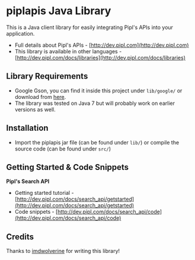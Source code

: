 piplapis Java Library
===========================

This is a Java client library for easily integrating Pipl's APIs into your application.

* Full details about Pipl's APIs - [http://dev.pipl.com](http://dev.pipl.com)  
* This library is available in other languages - [http://dev.pipl.com/docs/libraries](http://dev.pipl.com/docs/libraries)

Library Requirements
--------------------

* Google Gson, you can find it inside this project under `lib/google/` or download from [here](http://code.google.com/p/google-gson/downloads/list).
* The library was tested on Java 7 but will probably work on earlier versions as well.

Installation
------------

* Import the piplapis jar file (can be found under `lib/`) or compile the source code (can be found under `src/`) 

Getting Started & Code Snippets
-------------------------------

**Pipl's Search API**
* Getting started tutorial - [http://dev.pipl.com/docs/search_api/getstarted](http://dev.pipl.com/docs/search_api/getstarted)  
* Code snippets - [http://dev.pipl.com/docs/search_api/code](http://dev.pipl.com/docs/search_api/code)  

Credits
-------

Thanks to [imdwolverine](https://github.com/imdwolverine) for writing this library!